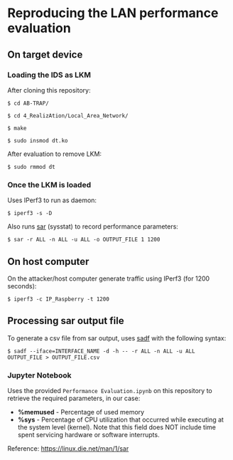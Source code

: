 # Reproducing the LAN performance evaluation

## On target device

### Loading the IDS as LKM

After cloning this repository:

```
$ cd AB-TRAP/

$ cd 4_RealizAtion/Local_Area_Network/

$ make

$ sudo insmod dt.ko

```

After evaluation to remove LKM:

```
$ sudo rmmod dt
```

### Once the LKM is loaded

Uses IPerf3 to run as daemon:

```
$ iperf3 -s -D 
```

Also runs [sar](https://linux.die.net/man/1/sar) (sysstat) to record performance parameters:

```
$ sar -r ALL -n ALL -u ALL -o OUTPUT_FILE 1 1200
```

## On host computer
On the attacker/host computer generate traffic using IPerf3 (for 1200 seconds):

```
$ iperf3 -c IP_Raspberry -t 1200
```

## Processing sar output file
To generate a csv file from sar output, uses [sadf](https://linux.die.net/man/1/sadf) with the following syntax:

```
$ sadf --iface=INTERFACE_NAME -d -h -- -r ALL -n ALL -u ALL OUTPUT_FILE > OUTPUT_FILE.csv
```

### Jupyter Notebook

Uses the provided ```Performance Evaluation.ipynb``` on this repository to retrieve the required parameters, in our case:

- **%memused** - Percentage of used memory
- **%sys** - Percentage of CPU utilization that occurred while executing at the system level (kernel). Note that this field does NOT include time spent servicing hardware or software interrupts.

Reference: https://linux.die.net/man/1/sar

